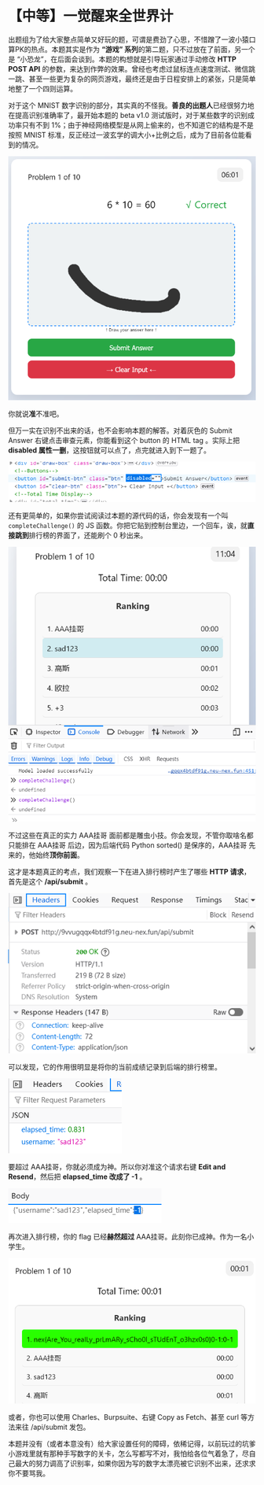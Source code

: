 # 【中等】一觉醒来全世界计

出题组为了给大家整点简单又好玩的题，可谓是费劲了心思，不惜蹭了一波小猿口算PK的热点。本题其实是作为 **“游戏” 系列**的第二题，只不过放在了前面，另一个是 “小恐龙”，在后面会谈到。本题的构想就是引导玩家通过手动修改 **HTTP POST API** 的参数，来达到作弊的效果。曾经也考虑过鼠标连点速度测试、微信跳一跳、甚至一些更为复杂的网页游戏，最终还是由于日程安排上的紧张，只是简单地整了一个四则运算。



对于这个 MNIST 数字识别的部分，其实真的不怪我。**善良的出题人**已经很努力地在提高识别准确率了，最开始本题的 beta v1.0 测试版时，对于某些数字的识别成功率只有不到 1%；由于神经网络模型是从网上偷来的，也不知道它的结构是不是按照 MNIST 标准，反正经过一波玄学的调大小+比例之后，成为了目前各位能看到的情况。

![image-20241021012623189](images/112-1.png)

你就说**准**不准吧。



但万一实在识别不出来的话，也不会影响本题的解答。对着灰色的 Submit Answer 右键点击审查元素，你能看到这个 button 的 HTML tag 。实际上把 **disabled 属性一删**，这按钮就可以点了，点完就进入到下一题了。

![image-20241021013013335](images/112-2.png)



还有更简单的，如果你尝试阅读过本题的源代码的话，你会发现有一个叫 ```completeChallenge()``` 的 JS 函数。你把它贴到控制台里边，一个回车，诶，就**直接跳到**排行榜的界面了，还能刷个 0 秒出来。

![image-20241021013352031](images/112-3.png)



不过这些在真正的实力 AAA挂哥 面前都是雕虫小技。你会发现，不管你取啥名都只能排在 AAA挂哥 后边，因为后端代码 Python sorted() 是保序的，AAA挂哥 先来的，他始终**顶你前面**。



这才是本题真正的考点，我们观察一下在进入排行榜时产生了哪些 **HTTP 请求**，首先是这个 **/api/submit** 。

![image-20241021013650114](images/112-4.png)



可以发现，它的作用很明显是将你的当前成绩记录到后端的排行榜里。

![image-20241021013753632](images/112-5.png)



要超过 AAA挂哥，你就必须成为神。所以你对准这个请求右键 **Edit and Resend**，然后把 **elapsed_time 改成了 -1** 。

![image-20241021013925684](images/112-6.png)



再次进入排行榜，你的 flag 已经**赫然超过** AAA挂哥。此刻你已成神。作为一名小学生。

![image-20241021014019735](images/112-7.png)



或者，你也可以使用 Charles、Burpsuite、右键 Copy as Fetch、甚至 curl 等方法来往 /api/submit 发包。



本题并没有（或者本意没有）给大家设置任何的障碍，依稀记得，以前玩过的坑爹小游戏里就有那种手写数字的关卡，怎么写都写不对，我怕给各位气着急了，尽自己最大的努力调高了识别率，如果你因为写的数字太漂亮被它识别不出来，还求求你不要骂我。